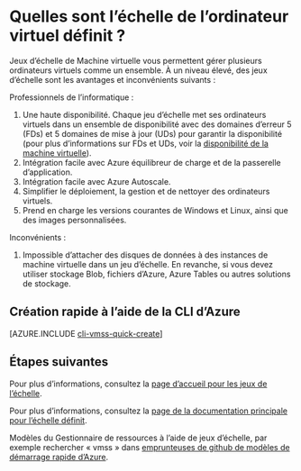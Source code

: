 <properties
    pageTitle="Quelles sont l’échelle de l’ordinateur virtuel définit ? | Microsoft Azure"
    description="Obtenir des informations sur les jeux d’échelle de machine virtuelle."
    keywords="échelle de machine virtuelle de la machine virtuelle Linux définit" 
    services="virtual-machines-linux"
    documentationCenter=""
    authors="gatneil"
    manager="madhana"
    editor="tysonn"
    tags="azure-resource-manager" />

<tags
    ms.service="virtual-machine-linux"
    ms.workload="infrastructure-services"
    ms.tgt_pltfrm="vm-linux"
    ms.devlang="na"
    ms.topic="article"
    ms.date="03/24/2016"
    ms.author="gatneil"/>

# <a name="what-are-virtual-machine-scale-sets"></a>Quelles sont l’échelle de l’ordinateur virtuel définit ?

Jeux d’échelle de Machine virtuelle vous permettent gérer plusieurs ordinateurs virtuels comme un ensemble. À un niveau élevé, des jeux d’échelle sont les avantages et inconvénients suivants :

Professionnels de l’informatique :

1. Une haute disponibilité. Chaque jeu d’échelle met ses ordinateurs virtuels dans un ensemble de disponibilité avec des domaines d’erreur 5 (FDs) et 5 domaines de mise à jour (UDs) pour garantir la disponibilité (pour plus d’informations sur FDs et UDs, voir la [disponibilité de la machine virtuelle](./virtual-machines-linux-manage-availability.md)). 
2. Intégration facile avec Azure équilibreur de charge et de la passerelle d’application.
3. Intégration facile avec Azure Autoscale.
4. Simplifier le déploiement, la gestion et de nettoyer des ordinateurs virtuels.
5. Prend en charge les versions courantes de Windows et Linux, ainsi que des images personnalisées.

Inconvénients :

1. Impossible d’attacher des disques de données à des instances de machine virtuelle dans un jeu d’échelle. En revanche, si vous devez utiliser stockage Blob, fichiers d’Azure, Azure Tables ou autres solutions de stockage.

## <a name="quick-create-using-azure-cli"></a>Création rapide à l’aide de la CLI d’Azure

[AZURE.INCLUDE [cli-vmss-quick-create](../../includes/virtual-machines-linux-cli-vmss-quick-create-include.md)]

## <a name="next-steps"></a>Étapes suivantes

Pour plus d’informations, consultez la [page d’accueil pour les jeux de l’échelle](https://azure.microsoft.com/services/virtual-machine-scale-sets/).

Pour plus d’informations, consultez la [page de la documentation principale pour l’échelle définit](../virtual-machine-scale-sets/virtual-machine-scale-sets-overview.md).

Modèles du Gestionnaire de ressources à l’aide de jeux d’échelle, par exemple rechercher « vmss » dans [emprunteuses de github de modèles de démarrage rapide d’Azure](https://github.com/Azure/azure-quickstart-templates).

